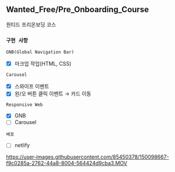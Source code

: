 ## Wanted_Free/Pre_Onboarding_Course

원티드 프리온보딩 코스

### `구현 사항`

`GNB(Global Navigation Bar)`

- [x] 마크업 작업(HTML, CSS)

`Carousel`

- [x] 스와이프 이벤트
- [x] 왼/오 버튼 클릭 이벤트 → 카드 이동

`Responsive Web`

- [x] GNB
- [ ] Carousel

`배포`

- [ ] netlify


https://user-images.githubusercontent.com/85450378/150098667-f9c0285a-2762-44a8-8004-564424d9cba3.MOV

